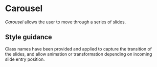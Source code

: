 # Carousel

*Carousel* allows the user to move through a series of slides.

## Style guidance

Class names have been provided and applied to capture the transition of the slides, and allow animation or transformation depending on incoming slide entry position.